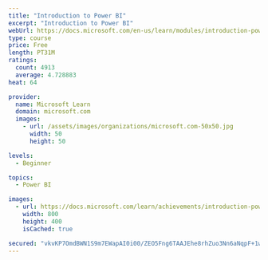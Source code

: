 ```yaml
---
title: "Introduction to Power BI"
excerpt: "Introduction to Power BI"
webUrl: https://docs.microsoft.com/en-us/learn/modules/introduction-power-bi/
type: course
price: Free
length: PT31M
ratings:
  count: 4913
  average: 4.728883
heat: 64

provider:
  name: Microsoft Learn
  domain: microsoft.com
  images:
    - url: /assets/images/organizations/microsoft.com-50x50.jpg
      width: 50
      height: 50

levels:
  - Beginner

topics:
  - Power BI

images:
  - url: https://docs.microsoft.com/learn/achievements/introduction-power-bi-social.png
    width: 800
    height: 400
    isCached: true

secured: "vkvKP7OmdBWN1S9m7EWapAI0i00/ZEO5Fng6TAAJEhe8rhZuo3Nn6aNqpF+1wegaW33/e3hVFeBUzBtWJQlbe0W8fRLPTL2FRFgrLcBQ/Nax9N36Yp+AaLpScE+ftCq5qZZi+jecrVyhcR0EUjol13yf6dXeYOq0yJIEaS7TLkPk6L+vL0WnQWCRzGg1rtrH+goExdfjywimJefcv6FczIJIwANanipKSmsfVQklrS59jfgADwFyyyuKyJaxFdJhqGGQupOlgJbX/bIZ9O4WqXUliYUads9FfiErpXkFUjWYiHHUY+3c5fDUEmyIPVlMnMsMI78BhwQFX6RRMeIdJLHy2euPWXxoWr0Gqu4ax3ps0mlhWOV/xyliFl7faSYPBbKRVNnuzaqPEEyN/9xjDs9wNTATKMn1AmJKwNPNoz4=;UoMdK4HBxvxOK4PGrOs7Mw=="
---
```


